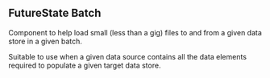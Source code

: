 ﻿## FutureState Batch

Component to help load small (less than a gig) files to and from a given data store in a given batch.

Suitable to use when a given data source contains all the data elements required to populate a given target data store.